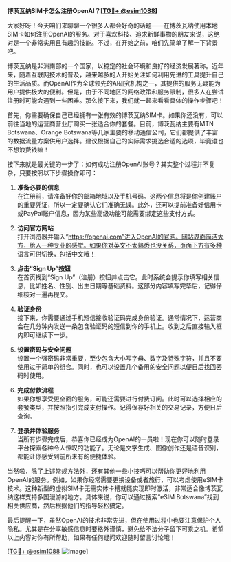 **博茨瓦纳SIM卡怎么注册OpenAI？[[TG💪+ @esim1088](https://t.me/s/esim1088)]**

大家好呀！今天咱们来聊聊一个很多人都会好奇的话题——在博茨瓦纳使用本地SIM卡如何注册OpenAI的服务。对于喜欢科技、追求新鲜事物的朋友来说，这绝对是一个非常实用且有趣的技能。不过，在开始之前，咱们先简单了解一下背景吧。

博茨瓦纳是非洲南部的一个国家，以稳定的社会环境和良好的经济发展著称。近年来，随着互联网技术的普及，越来越多的人开始关注如何利用先进的工具提升自己的生活品质。而OpenAI作为全球领先的AI研究机构之一，其提供的服务无疑能为用户提供极大的便利。但是，由于不同地区的网络政策和服务限制，很多人在尝试注册时可能会遇到一些困难。那么接下来，我们就一起来看看具体的操作步骤吧！

首先，你需要确保自己已经拥有一张有效的博茨瓦纳SIM卡。如果你还没有，可以前往当地的运营商营业厅购买一张适合你的套餐。目前，博茨瓦纳主要有MTN Botswana、Orange Botswana等几家主要的移动通信公司，它们都提供了丰富的数据流量方案供用户选择。建议根据自己的实际需求挑选合适的选项，毕竟谁也不想浪费钱嘛！

接下来就是最关键的一步了：如何成功注册OpenAI账号？其实整个过程并不复杂，只要按照以下步骤操作即可：

1. **准备必要的信息**  
   在注册前，请准备好你的邮箱地址以及手机号码。这两个信息将是你创建账户的重要凭证，所以一定要确认它们准确无误。此外，还可以提前准备好信用卡或PayPal账户信息，因为某些高级功能可能需要绑定这些支付方式。

2. **访问官方网站**  
   打开浏览器并输入“https://openai.com”进入OpenAI的官网。网站界面简洁大方，给人一种专业的感觉。如果你对英文不太熟悉也没关系，页面下方有多种语言可供切换，包括中文哦！

3. **点击“Sign Up”按钮**  
   在首页找到“Sign Up”（注册）按钮并点击它。此时系统会提示你填写相关信息，比如姓名、性别、出生日期等基础资料。这部分内容填写完毕后，记得仔细核对一遍再提交。

4. **验证身份**  
   接下来，你需要通过手机短信接收验证码完成身份验证。通常情况下，运营商会在几分钟内发送一条包含验证码的短信到你的手机上。收到之后直接输入框内即可继续下一步。

5. **设置密码与安全问题**  
   设置一个强密码非常重要，至少包含大小写字母、数字及特殊字符，并且不要使用过于简单的组合。同时，也可以设置几个备用的安全问题以便日后找回密码时使用。

6. **完成付款流程**  
   如果你想享受更全面的服务，可能还需要进行付费订阅。此时可以选择相应的套餐类型，并按照指引完成支付操作。记得保存好相关的交易记录，方便日后查询。

7. **登录并体验服务**  
   当所有步骤完成后，恭喜你已经成为OpenAI的一员啦！现在你可以随时登录平台探索各种令人惊叹的功能了。无论是文字生成、图像创作还是语音识别，都能让你感受到前所未有的便捷体验。

当然啦，除了上述常规方法外，还有其他一些小技巧可以帮助你更好地利用OpenAI的服务。例如，如果你经常需要更换设备或者旅行，可以考虑使用eSIM卡技术。这种新型的虚拟SIM卡无需实体卡槽就能实现即时激活，非常适合像博茨瓦纳这样支持多国漫游的地方。具体来说，你可以通过搜索“eSIM Botswana”找到相关供应商，然后根据他们的指导轻松搞定。

最后提醒一下，虽然OpenAI的技术非常先进，但在使用过程中也要注意保护个人隐私。尤其是在分享敏感信息时要格外谨慎，避免给不法分子留下可乘之机。希望以上内容对你有所帮助，如果有任何疑问欢迎随时留言讨论哦！

[[TG💪+ @esim1088](https://t.me/s/esim1088) ![Image](https://i.postimg.cc/4NQfJmqS/Snipaste-2025-05-13-00-14-12.png)]